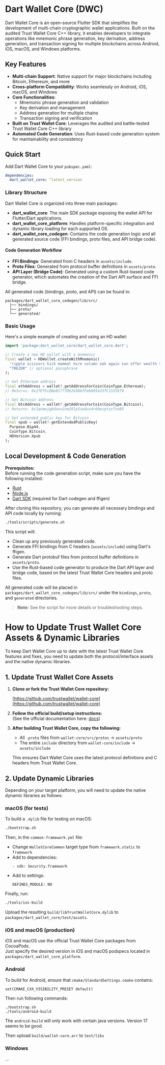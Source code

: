 # Dart Wallet Core (DWC)

Dart Wallet Core is an open-source Flutter SDK that simplifies the development of multi-chain cryptographic wallet applications. Built on the audited Trust Wallet Core C++ library, it enables developers to integrate operations like mnemonic phrase generation, key derivation, address generation, and transaction signing for multiple blockchains across Android, iOS, macOS, and Windows platforms.

## Key Features

- **Multi-chain Support**: Native support for major blockchains including Bitcoin, Ethereum, and more
- **Cross-platform Compatibility**: Works seamlessly on Android, iOS, macOS, and Windows
- **Core Functionalities**:
  - Mnemonic phrase generation and validation
  - Key derivation and management
  - Address generation for multiple chains
  - Transaction signing and verification
- **Built on Trust Wallet Core**: Leverages the audited and battle-tested Trust Wallet Core C++ library
- **Automated Code Generation**: Uses Rust-based code generation system for maintainability and consistency

## Quick Start

Add Dart Wallet Core to your `pubspec.yaml`:

```yaml
dependencies:
  dart_wallet_core: ^latest_version
```

### Library Structure

Dart Wallet Core is organized into three main packages:

- **dart_wallet_core**: The main SDK package exposing the wallet API for Flutter/Dart applications.
- **dart_wallet_core_platform**: Handles platform-specific integration and dynamic library loading for each supported OS.
- **dart_wallet_core_codegen**: Contains the code generation logic and all generated source code (FFI bindings, proto files, and API bridge code).

#### Code Generation Workflow

- **FFI Bindings**: Generated from C headers in `assets/include`.
- **Proto Files**: Generated from protocol buffer definitions in `assets/proto`.
- **API Layer (Bridge Code)**: Generated using a custom Rust-based code generator, which automates the creation of the Dart API surface and FFI bridge.

All generated code (bindings, proto, and API) can be found in:

```
packages/dart_wallet_core_codegen/lib/src/
  ├── bindings/
  ├── proto/
  └── generated/
```

### Basic Usage

Here's a simple example of creating and using an HD wallet:

```dart
import 'package:dart_wallet_core/dart_wallet_core.dart';

// Create a new HD wallet with a mnemonic
final wallet = HDWallet.createWithMnemonic(
  "ripple scissors kick mammal hire column oak again sun offer wealth tomorrow wagon turn fatal",
  "TREZOR" // optional passphrase
);

// Get Ethereum address
final ethAddress = wallet?.getAddressForCoin(CoinType.Ethereum);
// Returns: 0x27Ef5cDBe01777D62438AfFeb695e33fC2335979

// Get Bitcoin address
final btcAddress = wallet?.getAddressForCoin(CoinType.Bitcoin);
// Returns: bc1qumwjg8danv2vm29lp5swdux4r60ezptzz7ce85

// Get extended public key for Bitcoin
final xpub = wallet?.getExtendedPublicKey(
  Purpose.Bip44,
  CoinType.Bitcoin,
  HDVersion.Xpub
);
```

## Local Development & Code Generation

**Prerequisites:**  
Before running the code generation script, make sure you have the following installed:

- [Rust](https://www.rust-lang.org/tools/install)
- [Node.js](https://nodejs.org/)
- [Dart SDK](https://dart.dev/get-dart) (required for Dart codegen and ffigen)

After cloning this repository, you can generate all necessary bindings and API code locally by running:

```sh
./tools/scripts/generate.sh
```

This script will:

- Clean up any previously generated code.
- Generate FFI bindings from C headers (`assets/include`) using Dart's ffigen.
- Generate Dart protobuf files from protocol buffer definitions in `assets/proto`.
- Use the Rust-based code generator to produce the Dart API layer and bridge code, based on the latest Trust Wallet Core headers and proto files.

All generated code will be placed in `packages/dart_wallet_core_codegen/lib/src/` under the `bindings`, `proto`, and `generated` directories.

> **Note:** See the script for more details or troubleshooting steps.

# How to Update Trust Wallet Core Assets & Dynamic Libraries

To keep Dart Wallet Core up to date with the latest Trust Wallet Core features and fixes, you need to update both the protocol/interface assets and the native dynamic libraries.

## 1. Update Trust Wallet Core Assets

1. **Clone or fork the Trust Wallet Core repository:**

   [https://github.com/trustwallet/wallet-core](https://github.com/trustwallet/wallet-core)

2. **Follow the official build/setup instructions:**  
   (See the official documentation here: [docs](https://developer.trustwallet.com/developer/wallet-core/developing-the-library/building))

3. **After building Trust Wallet Core, copy the following:**

   - All `.proto` files from `wallet-core/src/protos` → `assets/proto`
   - The entire `include` directory from `wallet-core/include` → `assets/include`

   This ensures Dart Wallet Core uses the latest protocol definitions and C headers from Trust Wallet Core.

## 2. Update Dynamic Libraries

Depending on your target platform, you will need to update the native dynamic libraries as follows:

### macOS (for tests)

To build a `.dylib` file for testing on macOS:

```sh
./bootstrap.sh
```

Then, in the `common-framework.yml` file:

- Change `WalletCoreCommon` target type from `framework.static` to `framework`
- Add to dependencies:
  ```
  - sdk: Security.framework
  ```
- Add to settings:
  ```
  DEFINES_MODULE: NO
  ```

Finally, run:

```sh
./tools/ios-build
```

Upload the resulting `build/libTrustWalletCore.dylib` to `packages/dart_wallet_core/test/assets`.

### iOS and macOS (production)

iOS and macOS use the official Trust Wallet Core packages from CocoaPods.  
Just specify the desired version in iOS and macOS podspecs located in `packages/dart_wallet_core_platform`.

### Android

To build for Android, ensure that `cmake/StandardSettings.cmake` contains:

```
set(CMAKE_CXX_VISIBILITY_PRESET default)
```

Then run following commands:

```
./bootstrap.sh
./tools/android-build
```

The `android-build` will only work with certain java versions. Version 17 seems to be good.

Then upload `build/wallet-core.arr` to `test/libs`

### Windows

...
